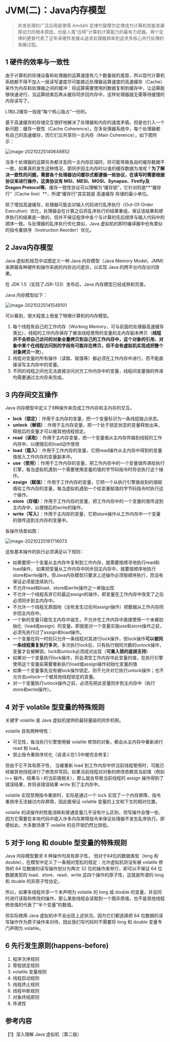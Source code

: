 # JVM(二)：Java内存模型

> 并发处理的广泛应用是使得 Amdahl 定律代替摩尔定律成为计算机性能发展原动力的根本原因，也是人类“压榨”计算机计算能力的最有力武器。两个定律的更替代表了近年来硬件发展从追求处理器频率到追求多核心并行处理的发展过程。

## 1 硬件的效率与一致性

由于计算机的存储设备和处理器的运算速度有几个数量级的差距，所以现代计算机系统都不得不加入一层读写速度尽可能接近处理器运算速度的高速缓存（Cache）来作为内存和处理器之间的缓冲：将运算需要使用的数据复制到缓存中，让运算能够快速进行，当运算结束后再从缓存同步回内存中，这样处理器就无需等待缓慢的内存读写了。

L1和L2缓存一般是“每个核心独占”一份的。

基于高速缓存的存储交互很好地解决了处理器和内存的速度矛盾，但是也引入一个新问题：缓存一致性（Cache Coherence）。在多处理器系统中，每个处理器都有自己的高速缓存，而它们又共享同一主内存（Main Coherence），如下图所示：

![image-20210225140649852](图片/image-20210225140649852.png)

当多个处理器的运算任务都涉及同一主内存区域时，将可能导致各自的缓存数据不一致，如果真的发生这种情况，那同步回主内存时以谁的缓存数据为准呢？**为了解决一致性的问题，需要各个处理器访问缓存式都遵循一些协议，在读写时需要根据协议来进行操作，这类协议有 MSI、MESI、MOSI、Synapse、Firefly及Dragon Protocol等**。缓存一致性协议可以理解为“缓存锁”，它针对的是**“缓存行”（Cache line）**，所谓“缓存行”其实就是 高速缓存 存储的最小单位。

除了增加高速缓存，处理器可能会对输入代码进行乱序执行（Out-Of-Order Execution）优化，处理器会在计算之后将乱序执行的结果重组，保证该结果和顺序执行的结果是一致的，但并不保证程序中各个与计算的先后顺序与输入代码中的顺序一致。与处理器的乱序执行优化类似，Java 虚拟机的即时编译器中也有类似的指令重排序（Instruction Reorder）优化。

## 2 Java内存模型

Java 虚拟机规范中试图定义一种 Java 内存模型（Java Memory Model，JMM）来屏蔽各种硬件和操作系统的内存访问差异，以实现 Java 的跨平台内存访问效果。

在 JDK 1.5（实现了JSR-133）发布后，Java 内存模型已经成熟和完善。

Java 内存模型如下：

![image-20210225141549101](图片/image-20210225141549101.png)

可以看到，很大程度上借鉴了物理计算机的内存模型。

1. 每个线程有自己的工作内存（Working Memory，可与前面的处理器高速缓存类比），线程的工作内存保存了被该线程使用的变量的主内存副本拷贝（**线程并不会把自己访问的对象全量拷贝到自己的工作内存中，这个对象的引用、对象中某个在线程访问到的字段有可能存在拷贝，但不会有虚拟机实现成把整个对象拷贝一次**）。
2. 线程对变量的所有操作（读取、赋值等）都必须在工作内存中进行，而不能直接读写主内存中的变量。
3. 不同的线程之间也无法直接访问对方工作内存中的变量，线程间变量值的传递均需要通过主内存来完成。

## 3 内存间交互操作

Java 内存模型中定义了8种操作来完成工作内存和主内存的交互。

- **lock（锁定）**：作用于主内存的变量，把一个变量标识为一条线程独占状态。
- **unlock（解锁）**：作用于主内存变量，把一个处于锁定状态的变量释放出来，释放后的变量才可以被其他线程锁定。
- **read（读取）**：作用于主内存变量，把一个变量值从主内存传输到线程的工作内存中，以便随后的load动作使用
- **load（载入）**：作用于工作内存的变量，它把read操作从主内存中得到的变量值放入工作内存的变量副本中。
- **use（使用）**：作用于工作内存的变量，把工作内存中的一个变量值传递给执行引擎，每当虚拟机遇到一个需要使用变量的值的字节码指令时将会执行这个操作。
- **assign（赋值）**：作用于工作内存的变量，它把一个从执行引擎接收到的值赋值给工作内存的变量，每当虚拟机遇到一个给变量赋值的字节码指令时执行这个操作。
- **store（存储）**：作用于工作内存的变量，把工作内存中的一个变量的值传送到主内存中，以便随后的write的操作。
- **write（写入）**：作用于主内存的变量，它把store操作从工作内存中一个变量的值传送到主内存的变量中。

各操作场景如图：

![image-20210225161716073](图片/image-20210225161716073.png)

这些基本操作的执行必须满足以下规则：

- 如果要把一个变量从主内存中复制到工作内存，就需要按顺寻地执行read和load操作， 如果把变量从工作内存中同步回主内存中，就要按顺序地执行store和write操作。但Java内存模型只要求上述操作必须按顺序执行，而没有保证必须是连续执行。
- 不允许read和load、store和write操作之一单独出现
- 不允许一个线程丢弃它的最近assign的操作，即变量在工作内存中改变了之后必须同步到主内存中。
- 不允许一个线程无原因地（没有发生过任何assign操作）把数据从工作内存同步回主内存中。
- 一个新的变量只能在主内存中诞生，不允许在工作内存中直接使用一个未被初始化（load或assign）的变量。即就是对一个变量实施use和store操作之前，必须先执行过了assign和load操作。
- 一个变量在同一时刻只允许一条线程对其进行lock操作，但lock操作**可以被同一条线程重复执行多次**，多次执行lock后，只有执行相同次数的unlock操作，变量才会被解锁。lock和unlock必须成对出现（**可重入锁的底层支持**）
- 如果对一个变量执行lock操作，将会清空工作内存中此变量的值，在执行引擎使用这个变量前需要重新执行load或assign操作初始化变量的值
- 如果一个变量事先没有被lock操作锁定，则不允许对它执行unlock操作；也不允许去unlock一个被其他线程锁定的变量。
- 对一个变量执行unlock操作之前，必须先把此变量同步到主内存中（执行store和write操作）。

## 4 对于 volatile 型变量的特殊规则

关键字 volatile 是 Java 虚拟机提供的最轻量级的同步机制。

volatile 具有两种特性：

- 可见性，每当执行引擎使用被 volatile 修饰的对象，都会从主内存中重新进行 read 和 load。
- 禁止指令重排序优化（该语义在1.5中被完全修复）

但由于它不具有原子性， 当被重新 load 到工作内存中供当前线程使用时，可能已经被其他线程进行了修改并写回，如果当前线程对对象的修改依赖其当前值（例如 i++ 操作，结果与 i 的当前值相关），那么就会导致当前线程的 assign 操作得到了错误结果，并将该错误结果 write 到了主内存中。

volatile 实现禁用指令重排时，实际是通过一个 lock 实现了一个内存屏障，指令重排序无法越过内存屏障，因此能保证 volatile 变量的上文和下文的相对位置。

volatile 的读操作的性能消耗和普通变量几乎没有什么区别，但写操作会慢一些，因为它需要在本地代码中插入许多内存屏障指令来保证处理器不发生乱序执行。即便如此，大多数场景下 volatile 的总开销仍然比锁低。

## 5 对于 long 和 double 型变量的特殊规则

Java 内存模型要求 8 种操作均具有原子性， 但对于64位的数据类型（long 和 double），在模型中定义了一条相对宽松的规定：允许虚拟机将没有被 volatile 修饰的 64 位数据的读写操作划分为两次 32 位的操作来举行，即可以不保证 64 位数据类型的 load、store、read、write 这四个操作的原子性，这就是所谓的 long 和 double 的非原子性协定。

所以，如果多线程共享一个未声明为 volatile 的 long 或 double 的变量，并且同时进行读取和修改的操作，那么某些线程会读取到一个既非原值，也不是其他线程修改值的代表了“半个变量”的数值。

但实际商用 Java 虚拟机中不会出现上述状况，因为它们都选择把 64 位数据的读写操作作为原子操作来对待，因此我们写代码时不需要将 long 和 double 变量专门声明为 volatile。

## 6 先行发生原则(happens-before)

1. 程序次序规则
2. 管程锁定规则
3. volatile 变量规则
4. 线程启动规则
5. 线程终止规则
6. 线程中断规则
7. 对象终结原则
8. 传递性

## 参考内容 

【1】深入理解 Java 虚拟机（第二版）

